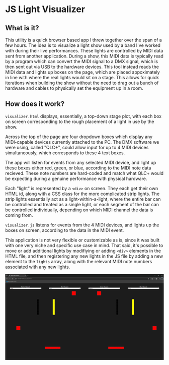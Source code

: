 # JS Light Visualizer

## What is it?

This utility is a quick browser based app I threw together over the span of a few hours.
The idea is to visualize a light show used by a band I've worked with during their live performances.
These lights are controlled by MIDI data sent from another application.
During a show, this MIDI data is typically read by a program which can convert the MIDI signal to a DMX signal, which is then sent out via USB
to the hardware devices. This tool instead reads the MIDI data and lights up boxes on the page, which are placed
appoximately in line with where the real lights would sit on a stage.
This allows for quick iterations when building the show without the need to drag out a bunch of hardware and
cables to physically set the equipment up in a room.


## How does it work?

`visualizer.html` displays, essentially, a top-down stage plot, with each box on screen corresponding to the rough
placement of a light in use by the show.

Across the top of the page are four dropdown boxes which display any MIDI-capable devices currently attached to the PC.
The DMX software we were using, called "QLC+", could allow input for up to 4 MIDI devices simultaneously, which corresponds to these 4 text boxes.

The app will listen for events from any selected MIDI device, and light up these boxes either red, green, or blue, according to the MIDI note data
recieved. These note numbers are hard-coded and match what QLC+ would be expecting during a genuine performance with physical hardware.

Each "light" is represented by a `<div>` on screen. They each get their own HTML id, along with a CSS class for the more complicated
strip lights. The strip lights essentially act as a light-within-a-light, where the entire bar can be controlled and treated
as a single light, or each segment of the bar can be controlled individually, depending on which MIDI channel the data is coming from.

`visualizer.js` listens for events from the 4 MIDI devices, and lights up the boxes on screen, according to the data in the MIDI event.

This application is not very flexible or customizable as is, since it was built with one very niche and specific use case in mind.
That said, it's possible to move or add additional lights by modifiying or adding `<div>` elements in the HTML file, and then
registering any new lights in the JS file by adding a new element to the `lights` array, along with the relevant MIDI note numbers
associated with any new lights.



![Screenshot](screenshot.png "Screenshot")